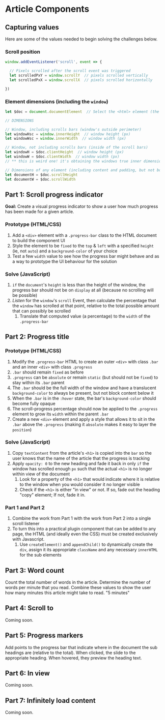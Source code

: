 # Article Components

## Capturing values

Here are some of the values needed to begin solving the challenges below.

### Scroll position

```javascript
window.addEventListener('scroll', event => { 

  // Pixels scrolled after the scroll event was triggered
  let scrolledPxY = window.scrollY  // pixels scrolled vertically
  let scrolledPxX = window.scrollX  // pixels scrolled horizontally

})
```

### Element dimensions (including the `window`)

```javascript
let $doc = document.documentElement  // Select the <html> element (the bigger wrapper there is)

// DIMENSIONS

// Window, including scrolls bars (window's outside perimeter)
let windowHsc = window.innerHeight  // window height (px)
let windowWsc = window.innerWidth  // window width (px) 

// Window, not including scrolls bars (inside of the scroll bars)
let windowH = $doc.clientHeight  // window height (px)
let windowW = $doc.clientWidth  // window width (px)
// ** this is weird one! it's obtaining the windows true inner dimensions via the documentElement

// Dimensions of any element (including content and padding, but not border or margin)
let documentH = $doc.scrollHeight
let documentW = $doc.scrollWidth
```


## Part 1: Scroll progress indicator

**Goal:** Create a visual progress indicator to show a user how much progress has been made for a given article.

### Prototype (HTML/CSS)
1. Add a `<div>` element with a `.progress-bar` class to the HTML document to build the component UI
1. Style the element to be `fixed` to the `top` & `left` with a specified `height` (ie, not `auto`) and a `background-color` of your choice
2. Test a few `width` value to see how the progress bar might behave and as a way to prototype the UI behaviour for the solution

### Solve (JavaScript)
1. `if` the `document`'s `height` is less than the height of the window, the progress bar should not be on `display` at all (because no scrolling will be possible)
2. *Listen* for the `window`'s `scroll` Event, then calculate the percentage that the `window` has scrolled at that point, relative to the total possible amount that can possibly be scrolled
   1. Translate that computed value (a percentage) to the `width` of the `.progress-bar`

## Part 2: Progress title

### Prototype (HTML/CSS)
1. Modify the `.progress-bar` HTML to create an outer `<div>` with class `.bar` and an inner `<div>` with class `.progress`
1. `.bar` should remain `fixed` as before
1. `.progress` can be `absolute` or remain `static` (but should not be `fixed`) to stay within its `.bar` parent
1. The `.bar` should be the full width of the window and have a translucent `background-color` to always be present, but not block content below it
1. When the `.bar` is in the `:hover` state, the bar's `background-color` should become fully opaque
1. The scroll-progress percentage should now be applied to the `.progress` element to grow its `width` within the parent `.bar`
1. Create a new `<div>` element and apply a style that allows it to sit in the `.bar` above the `.progress` (making it `absolute` makes it easy to layer the `position`)

### Solve (JavaScript)
1. Copy `textContent` from the article's `<h1>` is copied into the `bar` so the user knows that the name of the article that the progress is tracking
1. Apply `opacity: 0` to the new heading and fade it back in only `if` the window has scrolled enough `px` such that the actual `<h1>` is no longer within view of the document
   1. Look for a property of the `<h1>` that would indicate where it is relative to the window when you would consider it no longer visible
   2. Check if the `<h1>` is either "in view" or not. If so, fade out the heading "copy" element; If not, fade it in.

### Part 1 and Part 2
1. Combine the work from Part 1 with the work from Part 2 into a single scroll listener
1. To turn this into a practical plugin component that can be added to any page, the HTML (and ideally even the CSS) must be created exclusively with Javascript. 
   1. Use `createElement()` and `appendChild()` to dynamically create the `div`, assign it its appropriate `className` and any necessary `innerHTML` for the sub elements

## Part 3: Word count

Count the total number of words in the article. Determine the number of words per minute that you read. Combine these values to show the user how many minutes this article might take to read. "5 minutes"

## Part 4: Scroll to

Coming soon.

## Part 5: Progress markers

Add points to the progress bar that indicate where in the document the sub headings are (relative to the total). When clicked, the slide to the appropriate heading. When hovered, they preview the heading text.

## Part 6: In view

Coming soon.

## Part 7: Infinitely load content

Coming soon.
